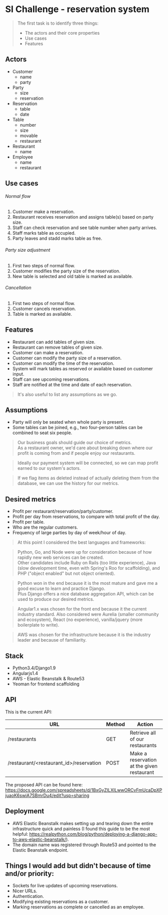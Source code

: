 # SI Challenge - reservation system

>The first task is to identify three things:
>  - The actors and their core properties
>  - Use cases
>  - Features

## Actors
* Customer
  - name
  - party
* Party
  - size
  - reservation
* Reservation
  - table
  - date
* Table
  - number
  - size
  - movable
  - restaurant
* Restaurant
  - name
* Employee
  - name
  - restaurant

## Use cases
###### Normal flow
1. Customer make a reservation.
2. Restaurant receives reservation and assigns table(s) based on party size.
3. Staff can check reservation and see table number when party arrives.
4. Staff marks table as occupied.
5. Party leaves and stadd marks table as free.

###### Party size adjustment
1. First two steps of normal flow.
2. Customer modifies the party size of the reservation.
3. New table is selected and old table is marked as available.

###### Cancellation
1. First two steps of normal flow.
2. Customer cancels reservation.
3. Table is marked as available.

## Features
* Restaurant can add tables of given size.
* Restaurant can remove tables of given size.
* Customer can make a reservation.
* Customer can modify the party size of a reservation.
* Customer can modify the time of the reservation.
* System will mark tables as reserved or available based on customer input.
* Staff can see upcoming reservations.
* Staff are notified at the time and date of each reservation.

> It's also useful to list any assumptions as we go.

## Assumptions
* Party will only be seated when whole party is present.
* Some tables can be joined, e.g., two four-person tables can be combined to seat six people.

> Our business goals should guide our choice of metrics.  
> As a restaurant owner, we'd care about breaking down where our profit is coming from and if people enjoy our restaurants.

> Ideally our payment system will be connected, so we can map profit earned to our system's actors.

> If we flag items as deleted instead of actually deleting them from the database, we can use the history for our metrics.

## Desired metrics
* Profit per restaurant/reservation/party/customer.
* Profit per day from reservations, to compare with total profit of the day.
* Profit per table.
* Who are the regular customers.
* Frequency of large parties by day of week/hour of day.

> At this point I considered the best languages and frameworks:

> Python, Go, and Node were up for consideration because of how rapidly new web services can be created.  
> Other candidates include Ruby on Rails (too little experience), Java (slow development time, even with Spring's Roo for scaffolding), and PHP ("object enabled" but not object oriented).

> Python won in the end because it is the most mature and gave me a good excuse to learn and practice Django.  
> Plus Django offers a nice database aggregation API, which can be used to produce our desired metrics.

> Angular1.x was chosen for the front end because it the current industry standard. Also considered were Aurelia (smaller community and ecosystem), React (no experience), vanilla/jquery (more boilerplate to write).

> AWS was chosen for the infrastructure because it is the industry leader and because of familiarity.

## Stack
* Python3.4/Django1.9
* Angularjs1.4
* AWS - Elastic Beanstalk & Route53
* Yeoman for frontend scaffolding

## API
This is the current API:

| URL  | Method | Action |
| ------------- | ------------- | ------------- |
| /restaurants  | GET  | Retrieve all of our restaurants  |
| /restaurant/\<restaurant_id\>/reservation  | POST  | Make a reservation at the given restaurant  |

The proposed API can be found here: https://docs.google.com/spreadsheets/d/1BxGyZILXILwwORCvFmUcaDpXPjuaoK6swiA7SBmrDu4/edit?usp=sharing

## Deployment
- AWS Elastic Beanstalk makes setting up and tearing down the entire infrastructure quick and painless (I found this guide to be the most helpful: https://realpython.com/blog/python/deploying-a-django-app-to-aws-elastic-beanstalk/).
- The domain name was registered through Route53 and pointed to the Elastic Beanstalk endpoint.

## Things I would add but didn't because of time and/or priority:
- Sockets for live updates of upcoming reservations.
 - Nicer URLs.
 - Authentication.
 - Modifying existing reservations as a customer.
 - Marking reservations as complete or cancelled as an employee.
